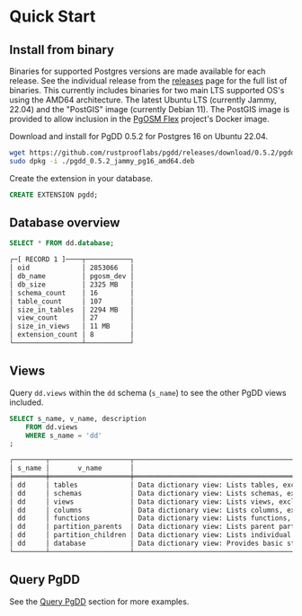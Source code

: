 # Quick Start


## Install from binary

Binaries for supported Postgres versions are made available for each release.
See the individual release from the [releases](https://github.com/rustprooflabs/pgdd/releases)
page for the full list of binaries.
This currently includes binaries for two main LTS supported OS's using the AMD64 architecture.
The latest Ubuntu LTS (currently Jammy, 22.04) and the "PostGIS" image
(currently Debian 11).  The PostGIS image is provided to allow inclusion
in the [PgOSM Flex](https://pgosm-flex.com) project's Docker image. 

Download and install for PgDD 0.5.2 for Postgres 16 on Ubuntu 22.04.

```bash
wget https://github.com/rustprooflabs/pgdd/releases/download/0.5.2/pgdd_0.5.2_focal_pg16_amd64.deb
sudo dpkg -i ./pgdd_0.5.2_jammy_pg16_amd64.deb
```

Create the extension in your database.

```sql
CREATE EXTENSION pgdd;
```


## Database overview

```sql
SELECT * FROM dd.database;
```


```bash
┌─[ RECORD 1 ]────┬───────────┐
│ oid             │ 2853066   │
│ db_name         │ pgosm_dev │
│ db_size         │ 2325 MB   │
│ schema_count    │ 16        │
│ table_count     │ 107       │
│ size_in_tables  │ 2294 MB   │
│ view_count      │ 27        │
│ size_in_views   │ 11 MB     │
│ extension_count │ 8         │
└─────────────────┴───────────┘
```



## Views

Query `dd.views` within the `dd` schema (`s_name`) to see the other PgDD views
included.

```sql
SELECT s_name, v_name, description
    FROM dd.views
    WHERE s_name = 'dd'
;
```

```bash
┌────────┬────────────────────┬────────────────────────────────────────────────────────────────────────────────────────────────────┐
│ s_name │       v_name       │                                            description                                             │
╞════════╪════════════════════╪════════════════════════════════════════════════════════════════════════════════════════════════════╡
│ dd     │ tables             │ Data dictionary view: Lists tables, excluding system tables.                                       │
│ dd     │ schemas            │ Data dictionary view: Lists schemas, excluding system schemas.                                     │
│ dd     │ views              │ Data dictionary view: Lists views, excluding system views.                                         │
│ dd     │ columns            │ Data dictionary view: Lists columns, excluding system columns.                                     │
│ dd     │ functions          │ Data dictionary view: Lists functions, excluding system functions.                                 │
│ dd     │ partition_parents  │ Data dictionary view: Lists parent partition tables with aggregate details about child partitions. │
│ dd     │ partition_children │ Data dictionary view: Lists individual partitions (children) of partitioned tables.                │
│ dd     │ database           │ Data dictionary view: Provides basic statistics for the current database.                          │
└────────┴────────────────────┴────────────────────────────────────────────────────────────────────────────────────────────────────┘
```

## Query PgDD

See the [Query PgDD](./query.md) section for more examples.
